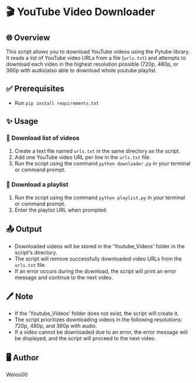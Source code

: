 # 🎬 YouTube Video Downloader

## 🌐 Overview
This script allows you to download YouTube videos using the Pytube library. It reads a list of YouTube video URLs from a file (`urls.txt`) and attempts to download each video in the highest resolution possible (720p, 480p, or 360p with audio)also able to download whole youtube playlist.

## ✅ Prerequisites
- Run `pip install requirements.txt`

## ✨ Usage

### 🔹 Download list of videos
1. Create a text file named `urls.txt` in the same directory as the script.
2. Add one YouTube video URL per line in the `urls.txt` file.
3. Run the script using the command `python downloader.py` in your terminal or command prompt.

### 🔹 Download a playlist
1. Run the script using the command `python playlist.py` in your terminal or command prompt.
2. Enter the playlist URL when prompted.

## 📤 Output
- Downloaded videos will be stored in the 'Youtube_Videos' folder in the script's directory.
- The script will remove successfully downloaded video URLs from the `urls.txt` file.
- If an error occurs during the download, the script will print an error message and continue to the next video.

## 🖊️ Note
- If the 'Youtube_Videos' folder does not exist, the script will create it.
- The script prioritizes downloading videos in the following resolutions: 720p, 480p, and 360p with audio.
- If a video cannot be downloaded due to an error, the error message will be displayed, and the script will proceed to the next video.

## 🖥️ Author
Weloo00

